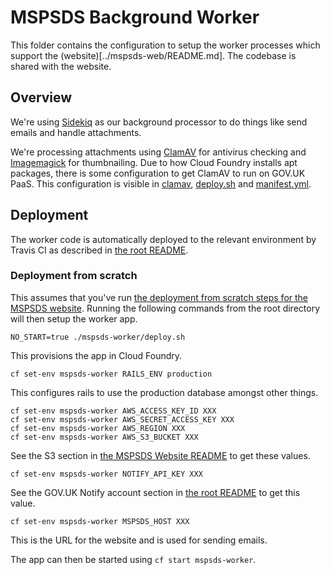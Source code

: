# MSPSDS Background Worker

This folder contains the configuration to setup the worker processes which support the (website)[../mspsds-web/README.md].
The codebase is shared with the website.


## Overview

We're using [Sidekiq](https://github.com/mperham/sidekiq) as our background processor to do things like send emails and
handle attachments.

We're processing attachments using [ClamAV](http://www.clamav.net/) for antivirus checking and [Imagemagick](http://imagemagick.org) for thumbnailing.
Due to how Cloud Foundry installs apt packages, there is some configuration to get ClamAV to run on GOV.UK PaaS.
This configuration is visible in [clamav](./clamav/), [deploy.sh](./deploy.sh) and [manifest.yml](./manifest.yml).


## Deployment

The worker code is automatically deployed to the relevant environment by Travis CI as
described in [the root README](../README.md#deployment).


### Deployment from scratch

This assumes that you've run [the deployment from scratch steps for the MSPSDS website](../mspsds-web/README.md#deployment-from-scratch).
Running the following commands from the root directory will then setup the worker app.

    NO_START=true ./mspsds-worker/deploy.sh

This provisions the app in Cloud Foundry.

    cf set-env mspsds-worker RAILS_ENV production

This configures rails to use the production database amongst other things.

    cf set-env mspsds-worker AWS_ACCESS_KEY_ID XXX
    cf set-env mspsds-worker AWS_SECRET_ACCESS_KEY XXX
    cf set-env mspsds-worker AWS_REGION XXX
    cf set-env mspsds-worker AWS_S3_BUCKET XXX

See the S3 section in [the MSPSDS Website README](../mspsds-web/README.md#s3) to get these values.

    cf set-env mspsds-worker NOTIFY_API_KEY XXX

See the GOV.UK Notify account section in [the root README](../README.md#gov.uk-notify) to get this value.

    cf set-env mspsds-worker MSPSDS_HOST XXX

This is the URL for the website and is used for sending emails.

The app can then be started using `cf start mspsds-worker`.
